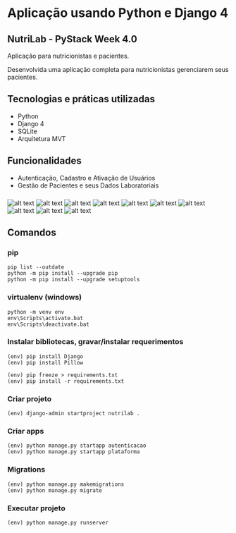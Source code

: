 # Aplicação usando Python e Django 4

## NutriLab - PyStack Week 4.0

Aplicação para nutricionistas e pacientes.

Desenvolvida uma aplicação completa para nutricionistas gerenciarem seus pacientes.

## Tecnologias e práticas utilizadas
- Python
- Django 4
- SQLite
- Arquitetura MVT

## Funcionalidades
- Autenticação, Cadastro e Ativação de Usuários
- Gestão de Pacientes e seus Dados Laboratoriais

###

![alt text](https://raw.githubusercontent.com/samuel-oldra/NutriLab/main/README_IMGS/logar.png)
![alt text](https://raw.githubusercontent.com/samuel-oldra/NutriLab/main/README_IMGS/cadastre-se.png)
![alt text](https://raw.githubusercontent.com/samuel-oldra/NutriLab/main/README_IMGS/gerenciar_pacientes.png)
![alt text](https://raw.githubusercontent.com/samuel-oldra/NutriLab/main/README_IMGS/novo_paciente.png)
![alt text](https://raw.githubusercontent.com/samuel-oldra/NutriLab/main/README_IMGS/dados_dos_pacientes.png)
![alt text](https://raw.githubusercontent.com/samuel-oldra/NutriLab/main/README_IMGS/dados_do_paciente.png)
![alt text](https://raw.githubusercontent.com/samuel-oldra/NutriLab/main/README_IMGS/dados_do_paciente_detalhes.png)
![alt text](https://raw.githubusercontent.com/samuel-oldra/NutriLab/main/README_IMGS/plano_alimentar_paciente.png)
![alt text](https://raw.githubusercontent.com/samuel-oldra/NutriLab/main/README_IMGS/adicionar_refeicao.png)
![alt text](https://raw.githubusercontent.com/samuel-oldra/NutriLab/main/README_IMGS/adicionar_opcao.png)

## Comandos

### pip
```
pip list --outdate
python -m pip install --upgrade pip
python -m pip install --upgrade setuptools
```

### virtualenv (windows)
```
python -m venv env
env\Scripts\activate.bat
env\Scripts\deactivate.bat
```

### Instalar bibliotecas, gravar/instalar requerimentos
```
(env) pip install Django
(env) pip install Pillow

(env) pip freeze > requirements.txt
(env) pip install -r requirements.txt
```

### Criar projeto
```
(env) django-admin startproject nutrilab .
```

### Criar apps
```
(env) python manage.py startapp autenticacao
(env) python manage.py startapp plataforma
```

### Migrations
```
(env) python manage.py makemigrations
(env) python manage.py migrate
```

### Executar projeto
```
(env) python manage.py runserver
```
